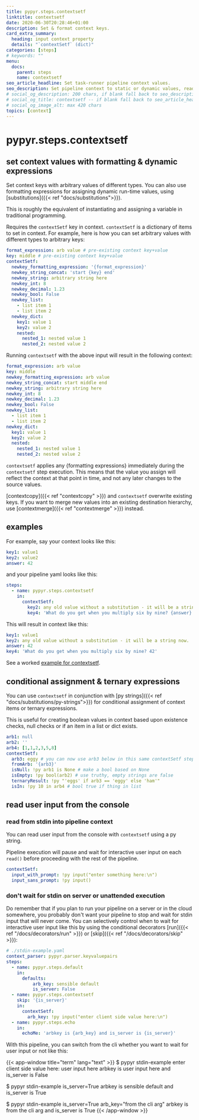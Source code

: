 ```yaml
---
title: pypyr.steps.contextsetf
linktitle: contextsetf
date: 2020-06-30T20:28:46+01:00
description: Set & format context keys.
card_extra_summary:
  heading: input context property
  details: "`contextSetf` (dict)"
categories: [steps]
# keywords: ""
menu:
  docs:
    parent: steps
    name: contextsetf
seo_article_headline: Set task-runner pipeline context values.
seo_description: Set pipeline context to static or dynamic values, read interactive user input from stdin & use formatting expressions.
# social_og_description: 200 chars, if blank fall back to seo_description then description
# social_og_title: contextsetf -- if blank fall back to seo_article_headline > .Title. Max 70 chars
# social_og_image_alt: max 420 chars
topics: [context]
---
```

# pypyr.steps.contextsetf
## set context values with formatting & dynamic expressions
Set context keys with arbitrary values of different types. You can 
also use formatting expressions for assigning dynamic run-time values, using 
[substitutions]({{< ref "docs/substitutions">}}).

This is roughly the equivalent of instantiating and assigning a variable in 
traditional programming.

Requires the `contextSetf` key in context. `contextSetf` is a dictionary of
items to set in context. For example, here is how you can set arbitrary values
with different types to arbitrary keys:

```yaml
format_expression: arb value # pre-existing context key+value
key: middle # pre-existing context key+value
contextSetf:
  newkey_formatting_expression: '{format_expression}'
  newkey_string_concat: 'start {key} end'
  newkey_string: arbitrary string here
  newkey_int: 8
  newkey_decimal: 1.23
  newkey_bool: False
  newkey_list: 
    - list item 1
    - list item 2
  newkey_dict:
    key1: value 1
    key2: value 2
    nested: 
      nested_1: nested value 1
      nested_2: nested value 2
```

Running `contextsetf` with the above input will result in the following context:

```yaml
format_expression: arb value
key: middle
newkey_formatting_expression: arb value
newkey_string_concat: start middle end
newkey_string: arbitrary string here
newkey_int: 8
newkey_decimal: 1.23
newkey_bool: False
newkey_list: 
  - list item 1
  - list item 2
newkey_dict:
  key1: value 1
  key2: value 2
  nested: 
    nested_1: nested value 1
    nested_2: nested value 2
```

`contextsetf` applies any {formatting expressions} immediately during the 
`contextsetf` step execution. This means that the value you assign will
reflect the context at that point in time, and not any later changes to the 
source values.

[contextcopy]({{< ref "contextcopy" >}}) and `contextsetf` overwrite existing 
keys. If you want to merge new values into an existing destination hierarchy,
use [contextmerge]({{< ref "contextmerge" >}}) instead.

## examples
For example, say your context looks like this:

```yaml
key1: value1
key2: value2
answer: 42
```

and your pipeline yaml looks like this:

```yaml
steps:
  - name: pypyr.steps.contextsetf
    in:
      contextSetf:
        key2: any old value without a substitution - it will be a string now.
        key4: 'What do you get when you multiply six by nine? {answer}'
```

This will result in context like this:

```yaml
key1: value1
key2: any old value without a substitution - it will be a string now.
answer: 42
key4: 'What do you get when you multiply six by nine? 42'
```

See a worked [example for contextsetf](https://github.com/pypyr/pypyr-example/tree/master/pipelines/contextset.yaml).

## conditional assignment & ternary expressions
You can use `contextsetf` in conjunction with [py strings]({{< ref "docs/substitutions/py-strings">}})
for conditional assignment of context items or ternary expressions.

This is useful for creating boolean values in context based upon existence 
checks, null checks or if an item in a list or dict exists.

```yaml
arb1: null
arb2: ''
arb4: [1,1,2,3,5,8]
contextSetf:
  arb3: eggy # you can now use arb3 below in this same contextSetf step
  fromArb: '{arb3}'
  isNull: !py arb1 is None # make a bool based on None
  isEmpty: !py bool(arb2) # use truthy, empty strings are false
  ternaryResult: !py "'eggs' if arb3 == 'eggy' else 'ham'"
  isIn: !py 10 in arb4 # bool true if thing in list
```

## read user input from the console
### read from stdin into pipeline context
You can read user input from the console with `contextsetf` using a py string.

Pipeline execution will pause and wait for interactive user input on each 
`read()` before proceeding with the rest of the pipeline.

```yaml
contextSetf:
  input_with_prompt: !py input("enter something here:\n")
  input_sans_prompt: !py input()
```

### don't wait for stdin on server or unattended execution
Do remember that if you plan to run your pipeline on a server or in the cloud
somewhere, you probably don't want your pipeline to stop and wait for stdin
input that will never come. You can selectively control when to wait for 
interactive user input like this by using the conditional decorators 
[run]({{< ref "/docs/decorators/run" >}}) or 
[skip]({{< ref "/docs/decorators/skip" >}}):

```yaml
# ./stdin-example.yaml
context_parser: pypyr.parser.keyvaluepairs
steps:
  - name: pypyr.steps.default
    in:
      defaults:
          arb_key: sensible default
          is_server: False
  - name: pypyr.steps.contextsetf
    skip: '{is_server}'
    in:
      contextSetf:
        arb_key: !py input("enter client side value here:\n")
  - name: pypyr.steps.echo
    in:
      echoMe: 'arbkey is {arb_key} and is_server is {is_server}'
```

With this pipeline, you can switch from the cli whether you want to wait for 
user input or not like this:

{{< app-window title="term" lang="text" >}}
$ pypyr stdin-example
enter client side value here:
user input here
arbkey is user input here and is_server is False

$ pypyr stdin-example is_server=True
arbkey is sensible default and is_server is True

$ pypyr stdin-example is_server=True arb_key="from the cli arg"
arbkey is from the cli arg and is_server is True
{{< /app-window >}}
